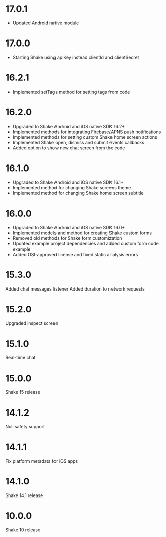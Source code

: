 # 17.0.1

- Updated Android native module

# 17.0.0

- Starting Shake using apiKey instead clientId and clientSecret

# 16.2.1

- Implemented setTags method for setting tags from code

# 16.2.0

- Upgraded to Shake Android and iOS native SDK 16.2+
- Implemented methods for integrating Firebase/APNS push notifications
- Implemented methods for setting custom Shake home screen actions
- Implemented Shake open, dismiss and submit events callbacks
- Added option to show new chat screen from the code

# 16.1.0

- Upgraded to Shake Android and iOS native SDK 16.1+
- Implemented method for changing Shake screens theme
- Implemented method for changing Shake home screen subtitle

# 16.0.0

- Upgraded to Shake Android and iOS native SDK 16.0+
- Implemented models and method for creating Shake custom forms
- Removed old methods for Shake form customization
- Updated example project dependencies and added custom form code example
- Added OSI-approved license and fixed static analysis errors

# 15.3.0

Added chat messages listener
Added duration to network requests

# 15.2.0

Upgraded inspect screen

# 15.1.0

Real-time chat

# 15.0.0

Shake 15 release

# 14.1.2

Null safety support

# 14.1.1

Fix platform metadata for iOS apps

# 14.1.0

Shake 14.1 release

# 10.0.0

Shake 10 release
